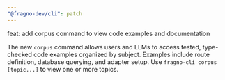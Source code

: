 ```yaml
---
"@fragno-dev/cli": patch
---
```


feat: add corpus command to view code examples and documentation

The new `corpus` command allows users and LLMs to access tested, type-checked code examples
organized by subject. Examples include route definition, database querying, and adapter setup. Use
`fragno-cli corpus [topic...]` to view one or more topics.
